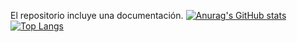 El repositorio incluye una documentación.
 
[![Anurag's GitHub stats](https://github-readme-stats.vercel.app/api?username=vvaldesc&theme=radical)](https://github.com/anuraghazra/github-readme-stats)
[![Top Langs](https://github-readme-stats.vercel.app/api/top-langs/?username=vvaldesc&layout=compact&theme=radical)](https://github.com/anuraghazra/github-readme-stats)
